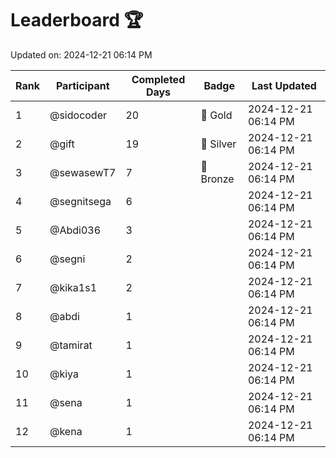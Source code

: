 # Leaderboard 🏆

Updated on: 2024-12-21 06:14 PM

| Rank | Participant       | Completed Days | Badge      | Last Updated         |
|------|-------------------|----------------|------------|----------------------|
| 1    | @sidocoder        | 20             | 🏅 Gold     | 2024-12-21 06:14 PM |
| 2    | @gift             | 19             | 🥈 Silver   | 2024-12-21 06:14 PM |
| 3    | @sewasewT7        | 7              | 🥉 Bronze   | 2024-12-21 06:14 PM |
| 4    | @segnitsega       | 6              |            | 2024-12-21 06:14 PM |
| 5    | @Abdi036          | 3              |            | 2024-12-21 06:14 PM |
| 6    | @segni            | 2              |            | 2024-12-21 06:14 PM |
| 7    | @kika1s1          | 2              |            | 2024-12-21 06:14 PM |
| 8    | @abdi             | 1              |            | 2024-12-21 06:14 PM |
| 9    | @tamirat          | 1              |            | 2024-12-21 06:14 PM |
| 10   | @kiya             | 1              |            | 2024-12-21 06:14 PM |
| 11   | @sena             | 1              |            | 2024-12-21 06:14 PM |
| 12   | @kena             | 1              |            | 2024-12-21 06:14 PM |
